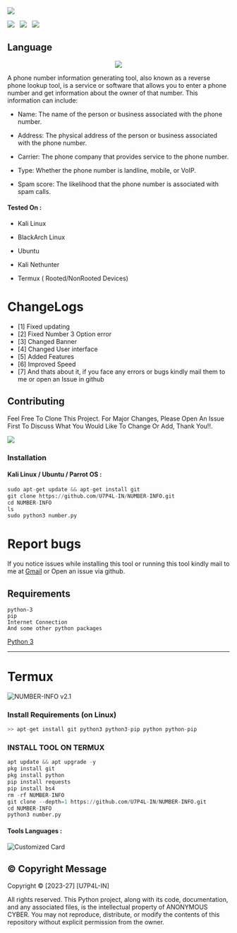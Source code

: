 <img src="https://github.com/U7P4L-IN/NUMBER-INFO/blob/master/Image/ScreenShot_20231218000550.png" float="center">

<p>
 <img src="https://img.shields.io/github/stars/U7P4L-IN/NUMBER-INFO?color=%23DF0067&style=for-the-badge"/> &nbsp;
 <img src="https://img.shields.io/github/forks/U7P4L-IN/NUMBER-INFO?color=%239999FF&style=for-the-badge"/> &nbsp;
 <img src="https://img.shields.io/github/license/U7P4L-IN/NUMBER-INFO?color=%23E8E8E8&style=for-the-badge"/> &nbsp;
 
</p>

## Language</br>

 <p align="center"><img src="https://img.shields.io/badge/Python-FFDD00?style=for-the-badge&logo=python&logoColor=blue"/>
 

A phone number information generating tool, also known as a reverse phone lookup tool, is a service or software that allows you to enter a phone number and get information about the owner of that number. This information can include:

* Name: The name of the person or business associated with the phone number.

* Address: The physical address of the person or business associated with the phone number.

* Carrier: The phone company that provides service to the phone number.

* Type: Whether the phone number is landline, mobile, or VoIP.

* Spam score: The likelihood that the phone number is associated with spam calls.

#### Tested On :

* Kali Linux

* BlackArch Linux

* Ubuntu

* Kali Nethunter

* Termux ( Rooted/NonRooted Devices)

# ChangeLogs
- [1] Fixed updating
- [2] Fixed Number 3 Option error
- [3] Changed Banner
- [4] Changed User interface
- [5] Added Features
- [6] Improved Speed
- [7] And thats about it, if you face any errors or bugs kindly mail them to me or open an Issue in github

## Contributing
Feel Free To Clone This Project. For Major Changes, Please Open An Issue First To Discuss What You Would Like To Change Or Add, Thank You!!.

<img src="https://github.com/U7P4L-IN/U7P4L-IN/blob/master/Warning.gif" float="center">

### Installation
#### Kali Linux / Ubuntu / Parrot OS :
```python
sudo apt-get update && apt-get install git
git clone https://github.com/U7P4L-IN/NUMBER-INFO.git
cd NUMBER-INFO
ls
sudo python3 number.py
```

# Report bugs
If you notice issues while installing this tool or running this tool kindly mail to me at <a href="mailto: AnonyminHack5@protonmail.com">Gmail</a> or Open an issue via github.

## Requirements 
```
python-3
pip
Internet Connection
And some other python packages
``` 
[Python 3](https://www.python.org/downloads/)

<hr>

# Termux
<img src="https://github.com/U7P4L-IN/NUMBER-INFO/blob/master/Image/Screenshot_20231217-225618.png" alt="NUMBER-INFO v2.1" float="center"/>

### Install Requirements (on Linux)

```python
>> apt-get install git python3 python3-pip python python-pip
```

### INSTALL TOOL ON TERMUX
```python
apt update && apt upgrade -y
pkg install git
pkg install python
pip install requests
pip install bs4
rm -rf NUMBER-INFO
git clone --depth=1 https://github.com/U7P4L-IN/NUMBER-INFO.git
cd NUMBER-INFO
python3 number.py

```

#### Tools Languages :

![Customized Card](https://github-readme-stats.vercel.app/api/pin?username=U7P4L-IN&repo=NUMBER-INFO&title_color=fff&icon_color=f9f9f9&text_color=9f9f9f&bg_color=151515)

## ©️ Copyright Message
Copyright © [2023-27] [U7P4L-IN]

All rights reserved. This Python project, along with its code, documentation, and any associated files, is the intellectual property of ANONYMOUS CYBER. You may not reproduce, distribute, or modify the contents of this repository without explicit permission from the owner.
